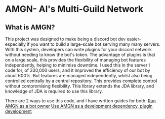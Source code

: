 # AMGN- Al's Multi-Guild Network

## What is AMGN?
This project was designed to make being a discord bot dev easier- especially if you want to build a large-scale bot serving many many servers. With this system, developers can write plugins for your discord network without needing to know the bot's token. The advantage of plugins is that on a large scale, this provides the flexibility of managing bot features independently, helping to minimise downtime. I used this in the server I code for, of 330,000 users, and it improved the efficiency of our bot by about 600%. Bot features are managed independently, whilst also being controlled centrally by a central repository. This provides complete control without compromising flexibility. This library extends the JDA library, and knowledge of JDA is required to use this library.

There are 2 ways to use this code, and I have written guides for both:
[Run AMGN as a bot owner](https://github.com/dsipaint/AMGN/blob/master/runtime.md)
[Use AMGN as a development dependency, plugin development](https://github.com/dsipaint/AMGN/blob/master/plugindevelopment.md)
